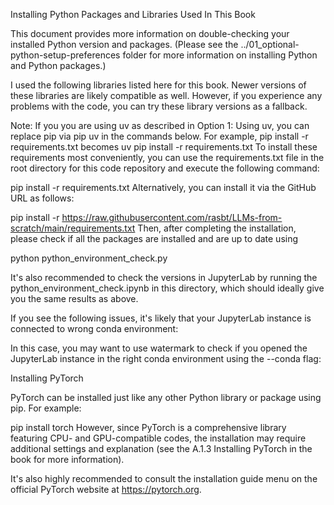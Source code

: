Installing Python Packages and Libraries Used In This Book

This document provides more information on double-checking your installed Python version and packages. (Please see the ../01_optional-python-setup-preferences folder for more information on installing Python and Python packages.)

I used the following libraries listed here for this book. Newer versions of these libraries are likely compatible as well. However, if you experience any problems with the code, you can try these library versions as a fallback.

Note: If you you are using uv as described in Option 1: Using uv, you can replace pip via pip uv in the commands below. For example, pip install -r requirements.txt becomes uv pip install -r requirements.txt
To install these requirements most conveniently, you can use the requirements.txt file in the root directory for this code repository and execute the following command:

pip install -r requirements.txt
Alternatively, you can install it via the GitHub URL as follows:

pip install -r https://raw.githubusercontent.com/rasbt/LLMs-from-scratch/main/requirements.txt
Then, after completing the installation, please check if all the packages are installed and are up to date using

python python_environment_check.py


It's also recommended to check the versions in JupyterLab by running the python_environment_check.ipynb in this directory, which should ideally give you the same results as above.



If you see the following issues, it's likely that your JupyterLab instance is connected to wrong conda environment:



In this case, you may want to use watermark to check if you opened the JupyterLab instance in the right conda environment using the --conda flag:



 

Installing PyTorch

PyTorch can be installed just like any other Python library or package using pip. For example:

pip install torch
However, since PyTorch is a comprehensive library featuring CPU- and GPU-compatible codes, the installation may require additional settings and explanation (see the A.1.3 Installing PyTorch in the book for more information).

It's also highly recommended to consult the installation guide menu on the official PyTorch website at https://pytorch.org.

